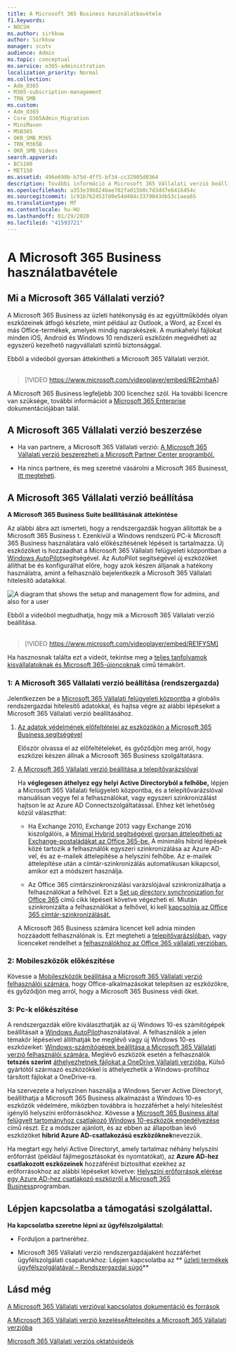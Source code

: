 ```yaml
---
title: A Microsoft 365 Business használatbavétele
f1.keywords:
- NOCSH
ms.author: sirkkuw
author: Sirkkuw
manager: scotv
audience: Admin
ms.topic: conceptual
ms.service: o365-administration
localization_priority: Normal
ms.collection:
- Adm_O365
- M365-subscription-management
- TRN_SMB
ms.custom:
- Adm_O365
- Core_O365Admin_Migration
- MiniMaven
- MSB365
- OKR_SMB_M365
- TRN_M365B
- OKR_SMB_Videos
search.appverid:
- BCS160
- MET150
ms.assetid: 496e690b-b75d-4ff5-bf34-cc32905d0364
description: További információ a Microsoft 365 Vállalati verzió beállításához.
ms.openlocfilehash: a353e39b824bae702fa015b0c7d3dd7e6416454c
ms.sourcegitcommit: 1c91b7b24537d0e54d484c3379043db53c1aea65
ms.translationtype: MT
ms.contentlocale: hu-HU
ms.lasthandoff: 01/29/2020
ms.locfileid: "41593721"
---
```

# <a name="get-started-with-microsoft-365-business"></a>A Microsoft 365 Business használatbavétele

## <a name="what-is-microsoft-365-business"></a>Mi a Microsoft 365 Vállalati verzió?

A Microsoft 365 Business az üzleti hatékonyság és az együttműködés olyan eszközeinek átfogó készlete, mint például az Outlook, a Word, az Excel és más Office-termékek, amelyek mindig naprakészek. A munkahelyi fájlokat minden iOS, Android és Windows 10 rendszerű eszközén megvédheti az egyszerű kezelhető nagyvállalati szintű biztonsággal.

Ebből a videóból gyorsan áttekintheti a Microsoft 365 Vállalati verziót.<br><br>

> [!VIDEO https://www.microsoft.com/videoplayer/embed/RE2mhaA] 
  
A Microsoft 365 Business legfeljebb 300 licenchez szól. Ha további licencre van szüksége, további információt a [Microsoft 365 Enterprise](https://go.microsoft.com/fwlink/p/?linkid=860986) dokumentációjában talál. 
  
## <a name="get-microsoft-365-business"></a>A Microsoft 365 Vállalati verzió beszerzése

- Ha van partnere, a Microsoft 365 Vállalati verzió: [A Microsoft 365 Vállalati verzió beszerezheti a Microsoft Partner Center programból.](get-microsoft-365-business.md)
    
- Ha nincs partnere, és meg szeretné vásárolni a Microsoft 365 Businesst, [itt megteheti](https://www.microsoft.com/microsoft-365/business).
    
## <a name="set-up-microsoft-365-business"></a>A Microsoft 365 Vállalati verzió beállítása

 **A Microsoft 365 Business Suite beállításának áttekintése**
  
Az alábbi ábra azt ismerteti, hogy a rendszergazdák hogyan állították be a Microsoft 365 Business t. Ezenkívül a Windows rendszerű PC-k Microsoft 365 Business használatára való előkészítésének lépéseit is tartalmazza. Új eszközöket is hozzáadhat a Microsoft 365 Vállalati felügyeleti központban a [Windows AutoPilot](add-autopilot-devices-and-profile.md)segítségével. Az AutoPilot segítségével új eszközöket állíthat be és konfigurálhat előre, hogy azok készen álljanak a hatékony használatra, amint a felhasználó bejelentkezik a Microsoft 365 Vállalati hitelesítő adataikkal.
  
![A diagram that shows the setup and management flow for admins, and also for a user](media/249f81fc-7e79-44c7-8425-3a0b7b651c3b.png)

Ebből a videóból megtudhatja, hogy mik a Microsoft 365 Vállalati verzió beállítása.<br><br>

> [!VIDEO https://www.microsoft.com/videoplayer/embed/RE1FYSM] 

Ha hasznosnak találta ezt a videót, tekintse meg a [teljes tanfolyamok kisvállalatoknak és Microsoft 365-újoncoknak](https://support.office.com/article/6ab4bbcd-79cf-4000-a0bd-d42ce4d12816) című témakört.

  
### <a name="1-set-up-microsoft-365-business-admin"></a>1: A Microsoft 365 Vállalati verzió beállítása (rendszergazda)

Jelentkezzen be a [Microsoft 365 Vállalati felügyeleti központba](https://portal.office.com/adminportal/home) a globális rendszergazdai hitelesítő adatokkal, és hajtsa végre az alábbi lépéseket a Microsoft 365 Vállalati verzió beállításához. 
  
1. [Az adatok védelmének előfeltételei az eszközökön a Microsoft 365 Business segítségével](pre-requisites-for-data-protection.md)
    
    Először olvassa el az előfeltételeket, és győződjön meg arról, hogy eszközei készen állnak a Microsoft 365 Business szolgáltatásra.
    
2. [A Microsoft 365 Vállalati verzió beállítása a telepítővarázslóval](set-up.md)
    
    Ha **véglegesen áthelyez egy helyi Active Directoryból a felhőbe,** lépjen a Microsoft 365 Vállalati felügyeleti központba, és a telepítővarázslóval manuálisan vegye fel a felhasználókat, vagy egyszeri szinkronizálást hajtson le az Azure AD Connectszolgáltatással. Ehhez két lehetőség közül választhat: 
    
    - Ha Exchange 2010, Exchange 2013 vagy Exchange 2016 kiszolgálóis, a [Minimal Hybrid segítségével gyorsan áttelepítheti az Exchange-postaládákat az Office 365-be.](https://support.office.com/article/fdecceed-0702-4af3-85be-f2a0013937ef) A minimális hibrid lépések közé tartozik a felhasználók egyszeri szinkronizálása az Azure AD-vel, és az e-mailek áttelepítése a helyszíni felhőbe. Az e-mailek áttelepítése után a címtár-szinkronizálás automatikusan kikapcsol, amikor ezt a módszert használja.
    
    - Az Office 365 címtárszinkronizálási varázslójával szinkronizálhatja a felhasználókat a felhővel. Ezt a [Set up directory synchronization for Office 365](https://support.office.com/article/1b3b5318-6977-42ed-b5c7-96fa74b08846) című cikk lépéseit követve végezheti el. Miután szinkronizálta a felhasználókat a felhővel, ki kell [kapcsolnia az Office 365 címtár-szinkronizálását.](https://support.office.com/article/ee5f861e-bd48-4267-83d1-a4ead4b4a00d)
    
    A Microsoft 365 Business számára licencet kell adnia minden hozzáadott felhasználónak is. Ezt megteheti a [telepítővarázslóban,](set-up.md) vagy licenceket rendelhet a [felhasználókhoz az Office 365 vállalati verzióban.](https://support.office.com/article/997596B5-4173-4627-B915-36ABAC6786DC)
    
### <a name="2-prepare-mobile-devices"></a>2: Mobileszközök előkészítése

Kövesse a [Mobileszközök beállítása a Microsoft 365 Vállalati verzió felhasználói számára,](set-up-mobile-devices.md) hogy Office-alkalmazásokat telepítsen az eszközökre, és győződjön meg arról, hogy a Microsoft 365 Business védi őket. 
  
### <a name="3-prepare-pcs"></a>3: Pc-k előkészítése

A rendszergazdák előre kiválaszthatják az új Windows 10-es számítógépek beállításait a [Windows AutoPilot](add-autopilot-devices-and-profile.md)használatával. A felhasználók a jelen témakör lépéseivel állíthatják be meglévő vagy új Windows 10-es eszközeiket: [Windows-számítógépek beállítása a Microsoft 365 Vállalati verzió felhasználói számára.](set-up-windows-devices.md) Meglévő eszközök esetén a felhasználók **tetszés szerint** [áthelyezhetnek fájlokat a OneDrive Vállalati verzióba.](move-files-to-onedrive.md) Külső gyártótól származó eszközökkel is áthelyezhetik a Windows-profilhoz társított fájlokat a OneDrive-ra.
  
Ha szervezete a helyszínen használja a Windows Server Active Directoryt, beállíthatja a Microsoft 365 Business alkalmazást a Windows 10-es eszközök védelmére, miközben továbbra is hozzáférhet a helyi hitelesítést igénylő helyszíni erőforrásokhoz. Kövesse a [Microsoft 365 Business által felügyelt tartományhoz csatlakozó Windows 10-eszközök engedélyezése](manage-windows-devices.md) című részt. Ez a módszer ajánlott, és az ebben az állapotban lévő eszközöket **hibrid Azure AD-csatlakozású eszközöknek**nevezzük. 
  
Ha megtart egy helyi Active Directoryt, amely tartalmaz néhány helyszíni erőforrást (például fájlmegosztásokat és nyomtatókat), az **Azure AD-hez csatlakozott eszközeinek** hozzáférést biztosíthat ezekhez az erőforrásokhoz az alábbi lépéseket követve: [Helyszíni erőforrások elérése egy Azure AD-hez csatlakozó eszközről a Microsoft 365 Business](access-resources.md)programban.
  
  
## <a name="contact-support"></a>Lépjen kapcsolatba a támogatási szolgálattal.

 **Ha kapcsolatba szeretne lépni az ügyfélszolgálattal:**
  
- Forduljon a partneréhez.
    
- Microsoft 365 Vállalati verzió rendszergazdájaként hozzáférhet ügyfélszolgálati csapatunkhoz: Lépjen kapcsolatba az ** [üzleti termékek ügyfélszolgálatával – Rendszergazdai súgó](https://support.office.com/article/32a17ca7-6fa0-4870-8a8d-e25ba4ccfd4b)**
    
## <a name="see-also"></a>Lásd még

[A Microsoft 365 Vállalati verzióval kapcsolatos dokumentáció és források](https://go.microsoft.com/fwlink/p/?linkid=853701)
  
[A Microsoft 365 Vállalati verzió kezelése](manage.md)[Áttelepítés a Microsoft 365 Vállalati verzióba](migrate-to-microsoft-365-business.md)

[Microsoft 365 Vállalati verziós oktatóvideók](https://support.office.com/article/6ab4bbcd-79cf-4000-a0bd-d42ce4d12816) 
